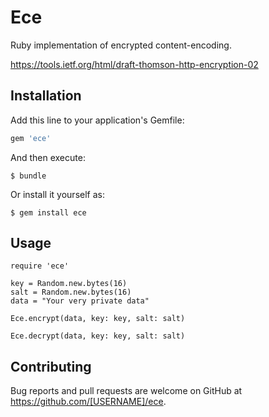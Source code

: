# Ece

Ruby implementation of encrypted content-encoding. 

https://tools.ietf.org/html/draft-thomson-http-encryption-02

## Installation

Add this line to your application's Gemfile:

```ruby
gem 'ece'
```

And then execute:

    $ bundle

Or install it yourself as:

    $ gem install ece

## Usage

```
require 'ece'

key = Random.new.bytes(16)
salt = Random.new.bytes(16)
data = "Your very private data"

Ece.encrypt(data, key: key, salt: salt)

Ece.decrypt(data, key: key, salt: salt)
```
## Contributing

Bug reports and pull requests are welcome on GitHub at https://github.com/[USERNAME]/ece.

